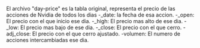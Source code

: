 El archivo "day-price" es la tabla original, representa el precio de las acciones de Nvidia de todos los dias
 -_date: la fecha de esa accion.
 -_open: El precio con el que inicio ese dia.
 -_high: El precio mas alto de ese dia.
 -_low: El precio mas bajo de ese dia.
 -_close: El precio con el que cerro.
 -adj_close: El precio con el que cerro ajustado.
 -volumen: El numero de acciones intercambiadas ese dia.

